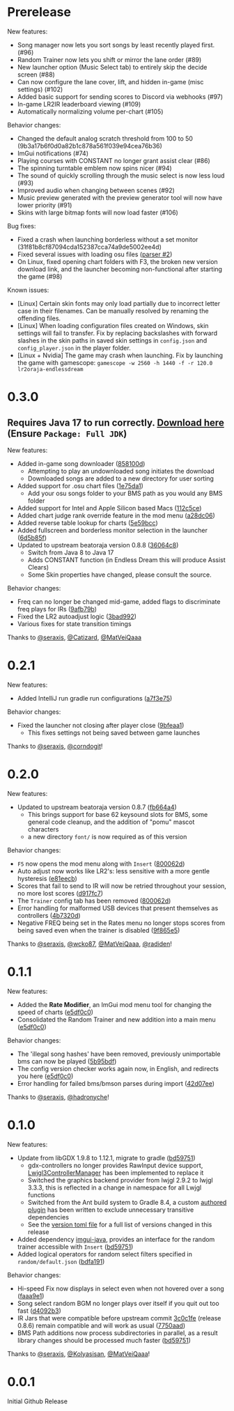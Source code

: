 <!--
Template:
```
# 0.1.0
New features:
- Added some new feature / ability (3afd86c58d883970ddd236dc7c8a0d5c5a0d9e3)
  - If needed, additional explanation / context here

Behavior changes:
- An existing feature or function changed its behavior (e40dd711d748b6398611db97f54e1622ac008ae)
  - For example, different output to the user

Thanks to @ User1, @ User2, @ User3!
```

Also run the two find-and-replace regexes below for nice formatting:

To quickly annotate commit hashes, append the full hash in parantheses to each line and then run
this find-and-replace regex (VSCode flavor):
- Find: (?<!commit/)([0-9a-f]{7})([0-9a-f]{33})
- Replace: [$1](https://github.com/seraxis/lr2oraja-endlessdream/commit/$1$2)

To quickly make GitHub usernames into clickable links, prepend each username with @ and then run
this find-and-replace regex (VSCode flavor):
- Find: (?<=Thanks to.*)(?<!\[)@([a-z0-9]+)
- Replace: [@$1](https://github.com/$1)
-->

# Prerelease

New features:
- Song manager now lets you sort songs by least recently played first. (#96)
- Random Trainer now lets you shift or mirror the lane order (#89)
- New launcher option (Music Select tab) to entirely skip the decide screen (#88)
- Can now configure the lane cover, lift, and hidden in-game (misc settings) (#102)
- Added basic support for sending scores to Discord via webhooks (#97)
- In-game LR2IR leaderboard viewing (#109)
- Automatically normalizing volume per-chart  (#105)

Behavior changes:
- Changed the default analog scratch threshold from 100 to 50 (9b3a17b6f0d0a82b1c878a561f039e94cea76b36)
- ImGui notifications (#74)
- Playing courses with CONSTANT no longer grant assist clear (#86)
- The spinning turntable emblem now spins nicer  (#94)
- The sound of quickly scrolling through the music select is now less loud (#93)
- Improved audio when changing between scenes (#92)
- Music preview generated with the preview generator tool will now have lower priority (#91)
- Skins with large bitmap fonts will now load faster (#106)

Bug fixes:
- Fixed a crash when launching borderless without a set monitor (31f81b8cf87094cda152387cca74a9de5002ee4d)
- Fixed several issues with loading osu files ([parser #2](https://github.com/seraxis/jbms-parser/pull/2))
- On Linux, fixed opening chart folders with F3, the broken new version download link,
  and the launcher becoming non-functional after starting the game (#98)

Known issues:
- [Linux] Certain skin fonts may only load partially due to incorrect letter case
  in their filenames. Can be manually resolved by renaming the offending files.
- [Linux] When loading configuration files created on Windows, skin settings will fail
  to transfer. Fix by replacing backslashes with forward slashes in the skin paths in
  saved skin settings in `config.json` and `config_player.json` in the player folder.
- [Linux + Nvidia] The game may crash when launching. Fix by launching the game with
  gamescope: `gamescope -w 2560 -h 1440 -f -r 120.0 lr2oraja-endlessdream`


# 0.3.0

## Requires Java 17 to run correctly. [Download here](https://bell-sw.com/pages/downloads/#jdk-17-lts) (Ensure `Package: Full JDK`)

New features:
- Added in-game song downloader ([858100d](https://github.com/seraxis/lr2oraja-endlessdream/commit/858100da3cb883d5c083137bdd3733b73b1f2b23))
  - Attempting to play an undownloaded song initiates the download
  - Downloaded songs are added to a new directory for user sorting
- Added support for .osu chart files ([1e75da1](https://github.com/seraxis/lr2oraja-endlessdream/commit/1e75da163322ba0ebb187e8a8634adeb4e1f11c7))
  - Add your osu songs folder to your BMS path as you would any BMS folder
- Added support for Intel and Apple Silicon based Macs ([112c5ce](https://github.com/seraxis/lr2oraja-endlessdream/commit/112c5ce0ce7fd3d7942afef572486b40d142b35f))
- Added chart judge rank override feature in the mod menu ([a28dc06](https://github.com/seraxis/lr2oraja-endlessdream/commit/a28dc0677578cd4364eb831a232b703a496e51cf))
- Added reverse table lookup for charts ([5e59bcc](https://github.com/seraxis/lr2oraja-endlessdream/commit/5e59bcc0594a07b2800af3f49b36be3dbe649f8e))
- Added fullscreen and borderless monitor selection in the launcher ([6d5b85f](https://github.com/seraxis/lr2oraja-endlessdream/commit/6d5b85f7e835f707d43f3dc0b1822846aefda032))
- Updated to upstream beatoraja version 0.8.8 ([36064c8](https://github.com/seraxis/lr2oraja-endlessdream/commit/36064c84296f1c956e7c003f9ff73bf78304aa52))
  - Switch from Java 8 to Java 17
  - Adds CONSTANT function (in Endless Dream this will produce Assist Clears)
  - Some Skin properties have changed, please consult the source.

Behavior changes:
- Freq can no longer be changed mid-game, added flags to discriminate freq plays for IRs ([9afb79b](https://github.com/seraxis/lr2oraja-endlessdream/commit/9afb79bac45217968cc438c523cfbbc316218e34))
- Fixed the LR2 autoadjust logic ([3bad992](https://github.com/seraxis/lr2oraja-endlessdream/commit/3bad992bcd0c36be3d87a1a62ff7cdd5fdf45e82))
- Various fixes for state transition timings

Thanks to [@seraxis](https://github.com/seraxis), [@Catizard](https://github.com/Catizard), [@MatVeiQaaa](https://github.com/MatVeiQaaa)

# 0.2.1
New features:
- Added IntelliJ run gradle run configurations ([a7f3e75](https://github.com/seraxis/lr2oraja-endlessdream/commit/a7f3e751b682951da7b2ddf7a13d1bd3b35eaa74))

Behavior changes:
- Fixed the launcher not closing after player close ([9bfeaa1](https://github.com/seraxis/lr2oraja-endlessdream/commit/9bfeaa1db288643450b19a615c3b2f3cf26c4bbd))
  - This fixes settings not being saved between game launches

Thanks to [@seraxis](https://github.com/seraxis), [@corndogit](https://github.com/corndogit)!

# 0.2.0
New features:
- Updated to upstream beatoraja version 0.8.7 ([fb664a4](https://github.com/seraxis/lr2oraja-endlessdream/commit/fb664a4c7932a8821ba33244fed784d137ca10c2))
  - This brings support for base 62 keysound slots for BMS, some general code cleanup, and the addition of "pomu" mascot characters
  - a new directory `font/` is now required as of this version

Behavior changes:
- `F5` now opens the mod menu along with `Insert` ([800062d](https://github.com/seraxis/lr2oraja-endlessdream/commit/800062dfaa4eef2ce67e3f9d9c86b60051dd31e9))
- Auto adjust now works like LR2's: less sensitive with a more gentle hysteresis ([e81eecb](https://github.com/seraxis/lr2oraja-endlessdream/commit/e81eecb69f3f8d5c9d8a68c7f24acf55a5b161fd))
- Scores that fail to send to IR will now be retried throughout your session, no more lost scores ([d917fc7](https://github.com/seraxis/lr2oraja-endlessdream/commit/d917fc79d349f4d399093c7503fbad93faa7cb5e))
- The `Trainer` config tab has been removed ([800062d](https://github.com/seraxis/lr2oraja-endlessdream/commit/800062dfaa4eef2ce67e3f9d9c86b60051dd31e9))
- Error handling for malformed USB devices that present themselves as controllers ([4b7320d](https://github.com/seraxis/lr2oraja-endlessdream/commit/4b7320de9e786bb2eb808ac48b4c89cd0c660449))
- Negative FREQ being set in the Rates menu no longer stops scores from being saved even when the trainer is disabled ([9f865e5](https://github.com/seraxis/lr2oraja-endlessdream/commit/9f865e519cd89ccc7425e62f516669d7b01dfe96))

Thanks to [@seraxis](https://github.com/seraxis), [@wcko87](https://github.com/wcko87), [@MatVeiQaaa](https://github.com/MatVeiQaaa), [@radiden](https://github.com/radiden)!

# 0.1.1
New features:
- Added the **Rate Modifier**, an ImGui mod menu tool for changing the speed of charts ([e5df0c0](https://github.com/seraxis/lr2oraja-endlessdream/commit/e5df0c058cdd36795b14d687c21360699988096a))
- Consolidated the Random Trainer and new addition into a main menu ([e5df0c0](https://github.com/seraxis/lr2oraja-endlessdream/commit/e5df0c058cdd36795b14d687c21360699988096a))

Behavior changes:
- The 'illegal song hashes' have been removed, previously unimportable bms can now be played ([5b95bdf](https://github.com/seraxis/lr2oraja-endlessdream/commit/5b95bdf933b7560bb18808bd108d9f85fd295fff))
- The config version checker works again now, in English, and redirects you here ([e5df0c0](https://github.com/seraxis/lr2oraja-endlessdream/commit/e5df0c058cdd36795b14d687c21360699988096a))
- Error handling for failed bms/bmson parses during import ([42d07ee](https://github.com/seraxis/lr2oraja-endlessdream/commit/42d07eee732b47d538052fd8e9b27ea139e27b85))

Thanks to [@seraxis](https://github.com/seraxis), [@hadronyche](https://github.com/hadronyche)!

# 0.1.0
New features:
- Update from libGDX 1.9.8 to 1.12.1, migrate to gradle ([bd59751](https://github.com/seraxis/lr2oraja-endlessdream/commit/bd59751954be1c4a1db12014bd4988b598a2adab))
  - gdx-controllers no longer provides RawInput device support, [Lwjgl3ControllerManager](https://github.com/seraxis/lr2oraja-endlessdream/blob/bd59751954be1c4a1db12014bd4988b598a2adab/core/src/bms/player/beatoraja/controller/Lwjgl3ControllerManager.java) has been implemented to replace it
  - Switched the graphics backend provider from lwjgl 2.9.2 to lwjgl 3.3.3, this is reflected in a change in namespace for all Lwjgl functions
  - Switched from the Ant build system to Gradle 8.4, a custom [authored plugin](https://github.com/seraxis/lr2oraja-endlessdream/blob/bd59751954be1c4a1db12014bd4988b598a2adab/buildSrc/src/main/kotlin/org/endlessdream/extra/multiplatform-convention.gradle.kts) has been written to exclude unnecessary transitive dependencies
  - See the [version toml file](https://github.com/seraxis/lr2oraja-endlessdream/blob/bd59751954be1c4a1db12014bd4988b598a2adab/gradle/libs.versions.toml) for a full list of versions changed in this release
- Added dependency [imgui-java](https://github.com/SpaiR/imgui-java#readme), provides an interface for the random trainer accessible with `Insert` ([bd59751](https://github.com/seraxis/lr2oraja-endlessdream/commit/bd59751954be1c4a1db12014bd4988b598a2adab))
- Added logical operators for random select filters specified in `random/default.json` ([bdfa191](https://github.com/seraxis/lr2oraja-endlessdream/commit/bdfa19137b844cc1d6ab5dc237721ff730397241))

Behavior changes:
- Hi-speed Fix now displays in select even when not hovered over a song ([faaa9e1](https://github.com/seraxis/lr2oraja-endlessdream/commit/faaa9e19f82fdc73ae4e59095308137fc5c3eb5e))
- Song select random BGM no longer plays over itself if you quit out too fast ([d4092b3](https://github.com/seraxis/lr2oraja-endlessdream/commit/d4092b34c3b30998f5099515cd3b4de035abcbcf))
- IR Jars that were compatible before upstream commit [3c0c1fe](https://github.com/seraxis/lr2oraja-endlessdream/commit/3c0c1feca2df5a0d5d1dc5c3dc0be580ee39e6c8) (release 0.8.6) remain compatible and will work as usual ([7750aad](https://github.com/seraxis/lr2oraja-endlessdream/commit/7750aad06913fc9ac5b7585a1a787aa5e16afde2))
- BMS Path additions now process subdirectories in parallel, as a result library changes should be processed much faster ([bd59751](https://github.com/seraxis/lr2oraja-endlessdream/commit/bd59751954be1c4a1db12014bd4988b598a2adab))

Thanks to [@seraxis](https://github.com/seraxis), [@Kolyasisan](https://github.com/Kolyasisan), [@MatVeiQaaa](https://github.com/MatVeiQaaa)!

# 0.0.1

Initial Github Release
